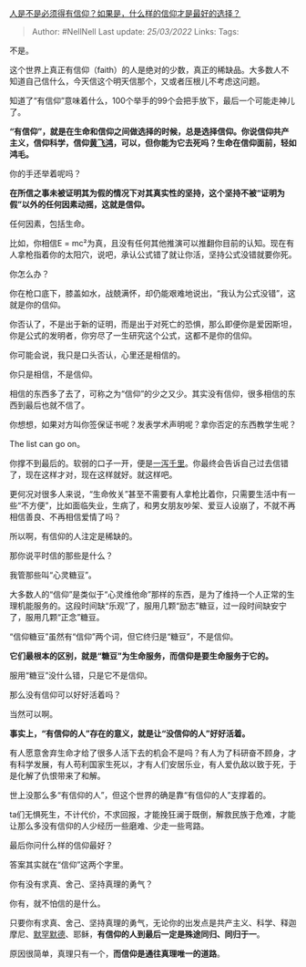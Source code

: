 [人是不是必须得有信仰？如果是，什么样的信仰才是最好的选择？](https://www.zhihu.com/question/511352074/answer/2403004747)

> Author: #NellNell 
Last update: *25/03/2022* 
Links:
Tags: 
  
不是。

这个世界上真正有信仰（faith）的人是绝对的少数，真正的稀缺品。大多数人不知道自己信什么，今天信这个明天信那个，又或者压根儿不考虑这问题。

知道了“有信仰”意味着什么，100个举手的99个会把手放下，最后一个可能走神儿了。

**“有信仰”，就是在生命和信仰之间做选择的时候，总是选择信仰。你说信仰共产主义，信仰科学，信仰[黄飞鸿](https://www.zhihu.com/search?q=%E9%BB%84%E9%A3%9E%E9%B8%BF&search_source=Entity&hybrid_search_source=Entity&hybrid_search_extra=%7B%22sourceType%22%3A%22answer%22%2C%22sourceId%22%3A2403004747%7D)，可以，但你能为它去死吗？生命在信仰面前，轻如鸿毛。**

  

  

  

你的手还举着呢吗？

  

**在所信之事未被证明其为假的情况下对其真实性的坚持，这个坚持不被“证明为假”以外的任何因素动摇，这就是信仰。**

任何因素，包括生命。

比如，你相信E = mc²为真，且没有任何其他推演可以推翻你目前的认知。现在有人拿枪指着你的太阳穴，说吧，承认公式错了就让你活，坚持公式没错就要你死。

你怎么办？

你在枪口底下，膝盖如水，战兢满怀，却仍能艰难地说出，“我认为公式没错”，这就是你的信仰。

你否认了，不是出于新的证明，而是出于对死亡的恐惧，那么即便你是爱因斯坦，你是公式的发明者，你穷尽了一生研究这个公式，这都不是你的信仰。

  

你可能会说，我只是口头否认，心里还是相信的。

你只是相信，不是信仰。

相信的东西多了去了，可称之为“信仰”的少之又少。其实没有信仰，很多相信的东西到最后也就不信了。

你想想，如果对方叫你签保证书呢？发表学术声明呢？拿你否定的东西教学生呢？

The list can go on。

你撑不到最后的。软弱的口子一开，便是[一泻千里](https://www.zhihu.com/search?q=%E4%B8%80%E6%B3%BB%E5%8D%83%E9%87%8C&search_source=Entity&hybrid_search_source=Entity&hybrid_search_extra=%7B%22sourceType%22%3A%22answer%22%2C%22sourceId%22%3A2403004747%7D)。你最终会告诉自己过去信错了，现在这样才对，现在这样就好。就这样吧。

更何况对很多人来说，“生命攸关”甚至不需要有人拿枪比着你，只需要生活中有一些“不方便”，比如面临失业，生病了，和男女朋友吵架、爱豆人设崩了，不就不再相信善良、不再相信爱情了吗？

  

  

  

所以啊，有信仰的人注定是稀缺的。

那你说平时信的那些是什么？

我管那些叫“心灵糖豆”。

大多数人的“信仰”是类似于“心灵维他命”那样的东西，是为了维持一个人正常的生理机能服务的。这段时间缺“乐观”了，服用几颗“励志”糖豆，过一段时间缺安宁了，服用几颗“正念”糖豆。

“信仰糖豆”虽然有“信仰”两个词，但它终归是“糖豆”，不是信仰。

**它们最根本的区别，就是“糖豆”为生命服务，而信仰是要生命服务于它的。**

服用“糖豆”没什么错，只是它不是信仰。

  

  

那么没有信仰可以好好活着吗？

当然可以啊。

**事实上，“有信仰的人”存在的意义，就是让“没信仰的人”好好活着。**

有人愿意舍弃生命才给了很多人活下去的机会不是吗？有人为了科研奋不顾身，才有科学发展，有人苟利国家生死以，才有人们安居乐业，有人爱仇敌以致于死，于是化解了仇恨带来了和解。

世上没那么多“有信仰的人”，但这个世界的确是靠“有信仰的人”支撑着的。

ta们无惧死生，不计代价，不求回报，才能挽狂澜于既倒，解救民族于危难，才能让那么多没有信仰的人少经历一些磨难、少走一些弯路。

  

  

最后你问什么样的信仰最好？

答案其实就在“信仰”这两个字里。

你有没有求真、舍己、坚持真理的勇气？

你有，就不怕信的是什么。

只要你有求真、舍己、坚持真理的勇气，无论你的出发点是共产主义、科学、释迦摩尼、[默罕默德](https://www.zhihu.com/search?q=%E9%BB%98%E7%BD%95%E9%BB%98%E5%BE%B7&search_source=Entity&hybrid_search_source=Entity&hybrid_search_extra=%7B%22sourceType%22%3A%22answer%22%2C%22sourceId%22%3A2403004747%7D)、耶稣，**有信仰的人到最后一定是殊途同归、同归于一**。

原因很简单，真理只有一个，**而信仰是通往真理唯一的道路**。